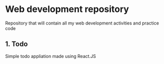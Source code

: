 # Web development repository

Repository that will contain all my web development activities and practice code

## 1. Todo
Simple todo appliation made using React.JS 


